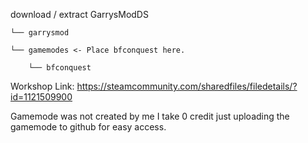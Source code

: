 download / extract
GarrysModDS

    └── garrysmod

    └── gamemodes <- Place bfconquest here.
    
        └── bfconquest 

Workshop Link:
https://steamcommunity.com/sharedfiles/filedetails/?id=1121509900

Gamemode was not created by me I take 0 credit just uploading the gamemode to github for easy access.

